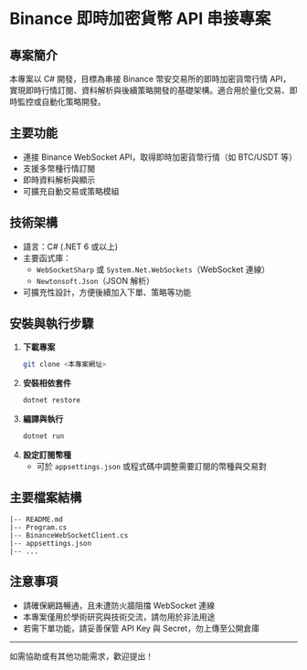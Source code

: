 # Binance 即時加密貨幣 API 串接專案

## 專案簡介
本專案以 C# 開發，目標為串接 Binance 幣安交易所的即時加密貨幣行情 API，實現即時行情訂閱、資料解析與後續策略開發的基礎架構。適合用於量化交易、即時監控或自動化策略開發。

## 主要功能
- 連接 Binance WebSocket API，取得即時加密貨幣行情（如 BTC/USDT 等）
- 支援多幣種行情訂閱
- 即時資料解析與顯示
- 可擴充自動交易或策略模組

## 技術架構
- 語言：C# (.NET 6 或以上)
- 主要函式庫：
  - `WebSocketSharp` 或 `System.Net.WebSockets`（WebSocket 連線）
  - `Newtonsoft.Json`（JSON 解析）
- 可擴充性設計，方便後續加入下單、策略等功能

## 安裝與執行步驟
1. **下載專案**
   ```bash
   git clone <本專案網址>
   ```
2. **安裝相依套件**
   ```bash
   dotnet restore
   ```
3. **編譯與執行**
   ```bash
   dotnet run
   ```
4. **設定訂閱幣種**
   - 可於 `appsettings.json` 或程式碼中調整需要訂閱的幣種與交易對

## 主要檔案結構
```
|-- README.md
|-- Program.cs
|-- BinanceWebSocketClient.cs
|-- appsettings.json
|-- ...
```

## 注意事項
- 請確保網路暢通，且未遭防火牆阻擋 WebSocket 連線
- 本專案僅用於學術研究與技術交流，請勿用於非法用途
- 若需下單功能，請妥善保管 API Key 與 Secret，勿上傳至公開倉庫

---

如需協助或有其他功能需求，歡迎提出！
